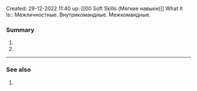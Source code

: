 Created: 29-12-2022 11:40
up: [[00 Soft Skills (Мягкие навыки)]]
What It Is:: Межличностные. Внутрикомандные. Межкомандные.

### Summary
1. 
2. 
__________
### See also
1. 